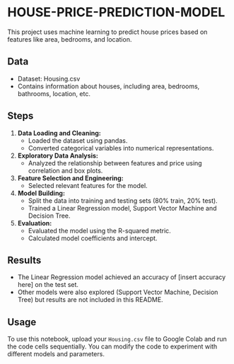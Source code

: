 # HOUSE-PRICE-PREDICTION-MODEL

This project uses machine learning to predict house prices based on features like area, bedrooms, and location.

## Data

* Dataset: Housing.csv
* Contains information about houses, including area, bedrooms, bathrooms, location, etc.

## Steps

1. **Data Loading and Cleaning:**
    * Loaded the dataset using pandas.
    * Converted categorical variables into numerical representations. 
2. **Exploratory Data Analysis:**
   * Analyzed the relationship between features and price using correlation and box plots.
3. **Feature Selection and Engineering:**
   * Selected relevant features for the model. 
4. **Model Building:**
    * Split the data into training and testing sets (80% train, 20% test).
    * Trained a Linear Regression model, Support Vector Machine and Decision Tree.
5. **Evaluation:**
    * Evaluated the model using the R-squared metric.
    * Calculated model coefficients and intercept.


## Results

* The Linear Regression model achieved an accuracy of  [insert accuracy here]  on the test set.
* Other models were also explored (Support Vector Machine, Decision Tree) but results are not included in this README.

## Usage

To use this notebook, upload your `Housing.csv` file to Google Colab and run the code cells sequentially. You can modify the code to experiment with different models and parameters.
